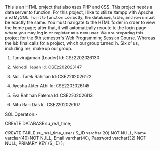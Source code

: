 This is an HTML project that also uses PHP and CSS. This project needs a data server to function. For this project, I like to utilize Xampp with Apache and MySQL. For it to function correctly, the database, table, and rows must be exactly the same. You must navigate to the HTML folder in order to view the home page; after that, it will automatically reroute to the login page where you may log in or register as a new user. We are preparing this project for the 6th semester's Web Programming Session Course. Whereas the lab final calls for a project, which our group turned in. Six of us, including me, make up our group.

 1. Tanvirujjaman (Leader)
 Id: CSE2202026130

 2. Mehedi Hasan
 Id: CSE2202026147

 3. Md . Tarek Rahman
 Id: CSE2202026122

 4. Ayesha Akter Akhi
 Id: CSE2202026145

 5. Eva Rahman Fatema
 Id: CSE2202026113

 6. Mitu Rani Das
 Id: CSE2202026107


SQL Operation:- 

CREATE DATABASE su_real_time;

CREATE TABLE su_real_time_user (
    S_ID varchar(20) NOT NULL,
    Name varchar(40) NOT NULL,
    Email varchar(40),
    Password varchar(32) NOT NULL,
    PRIMARY KEY (S_ID)
);

